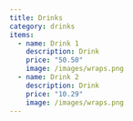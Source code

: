 ```yaml
---
title: Drinks
category: drinks
items:
  - name: Drink 1
    description: Drink
    price: "50.50"
    image: /images/wraps.png
  - name: Drink 2
    description: Drink
    price: "10.29"
    image: /images/wraps.png
---
```

